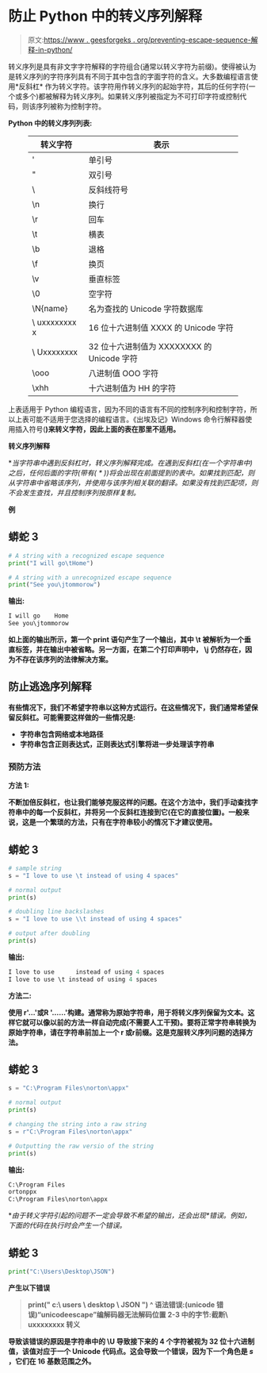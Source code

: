 # 防止 Python 中的转义序列解释

> 原文:[https://www . geesforgeks . org/preventing-escape-sequence-解释-in-python/](https://www.geeksforgeeks.org/preventing-escape-sequence-interpretation-in-python/)

转义序列是具有非文字字符解释的字符组合(通常以转义字符为前缀)。使得被认为是转义序列的字符序列具有不同于其中包含的字面字符的含义。大多数编程语言使用*反斜杠\* 作为转义字符。该字符用作转义序列的起始字符，其后的任何字符(一个或多个)都被解释为转义序列。如果转义序列被指定为不可打印字符或控制代码，则该序列被称为控制字符。

**Python 中的转义序列列表:**

<figure class="table">

| **转义字符** | **表示** |
| --- | --- |
| \' | 单引号 |
| \" | 双引号 |
| \\ | 反斜线符号 |
| \n | 换行 |
| \r | 回车 |
| \t | 横表 |
| \b | 退格 |
| \f | 换页 |
| \v | 垂直标签 |
| \0 | 空字符 |
| \N{name} | 名为查找的 Unicode 字符数据库 |
| \ uxxxxxxxx x | 16 位十六进制值 XXXX 的 Unicode 字符 |
| \ Uxxxxxxxx | 32 位十六进制值为 XXXXXXXX 的 Unicode 字符 |
| \ooo | 八进制值 OOO 字符 |
| \xhh | 十六进制值为 HH 的字符 |

</figure>

上表适用于 Python 编程语言，因为不同的语言有不同的控制序列和控制字符，所以上表可能不适用于您选择的编程语言。《出埃及记》Windows 命令行解释器使用插入符号(**)来转义字符，因此上面的表在那里不适用。**

****转义序列解释****

**当字符串中遇到反斜杠时，转义序列解释完成。在遇到反斜杠(在一个字符串中)之后，任何后面的字符(带有( **\** ))将会出现在前面提到的表中。如果找到匹配，则从字符串中省略该序列，并使用与该序列相关联的翻译。如果没有找到匹配项，则不会发生查找，并且控制序列按原样复制。**

****例****

## **蟒蛇 3**

```py
# A string with a recognized escape sequence
print("I will go\tHome")

# A string with a unrecognized escape sequence
print("See you\jtommorow")
```

****输出:****

```py
I will go    Home
See you\jtommorow
```

**如上面的输出所示，第一个 print 语句产生了一个输出，其中 **\t** 被解析为一个垂直标签，并在输出中被省略。另一方面，在第二个打印声明中， **\j** 仍然存在，因为不存在该序列的法律解决方案。**

## ****防止逃逸序列解释****

**有些情况下，我们不希望字符串以这种方式运行。在这些情况下，我们通常希望保留反斜杠。可能需要这样做的一些情况是:**

*   **字符串包含网络或本地路径**
*   **字符串包含正则表达式，正则表达式引擎将进一步处理该字符串**

### ****预防方法****

****方法 1:****

**不断加倍反斜杠，也让我们能够克服这样的问题。在这个方法中，我们手动查找字符串中的每一个反斜杠，并将另一个反斜杠连接到它(在它的直接位置)。一般来说，这是一个繁琐的方法，只有在字符串较小的情况下才建议使用。**

## **蟒蛇 3**

```py
# sample string
s = "I love to use \t instead of using 4 spaces"

# normal output
print(s)

# doubling line backslashes
s = "I love to use \\t instead of using 4 spaces"

# output after doubling
print(s)
```

****输出:****

```py
I love to use      instead of using 4 spaces
I love to use \t instead of using 4 spaces
```

****方法二:****

**使用 **r'…'**或**R '……'**构建。通常称为原始字符串，用于将转义序列保留为文本。这样它就可以像以前的方法一样自动完成(不需要人工干预)。要将正常字符串转换为原始字符串，请在字符串前加上一个 **r** 或**r**前缀。这是克服转义序列问题的选择方法。**

## **蟒蛇 3**

```py
s = "C:\Program Files\norton\appx"

# normal output
print(s)

# changing the string into a raw string
s = r"C:\Program Files\norton\appx"

# Outputting the raw versio of the string
print(s)
```

****输出:****

```py
C:\Program Files
ortonppx
C:\Program Files\norton\appx
```

**由于转义字符引起的问题不一定会导致不希望的输出，还会出现*错误。*例如，下面的代码在执行时会产生一个错误。**

## **蟒蛇 3**

```py
print("C:\Users\Desktop\JSON")
```

**产生以下错误**

> **print(" c:\ users \ desktop \ JSON ")
> ^
> 语法错误:(unicode 错误)“unicodeescape”编解码器无法解码位置 2-3 中的字节:截断\ uxxxxxxxx 转义**

**导致该错误的原因是字符串中的 **\U** 导致接下来的 4 个字符被视为 32 位十六进制值，该值对应于一个 Unicode 代码点。这会导致一个错误，因为下一个角色是 ***s*** ，它们在 16 基数范围之外。**